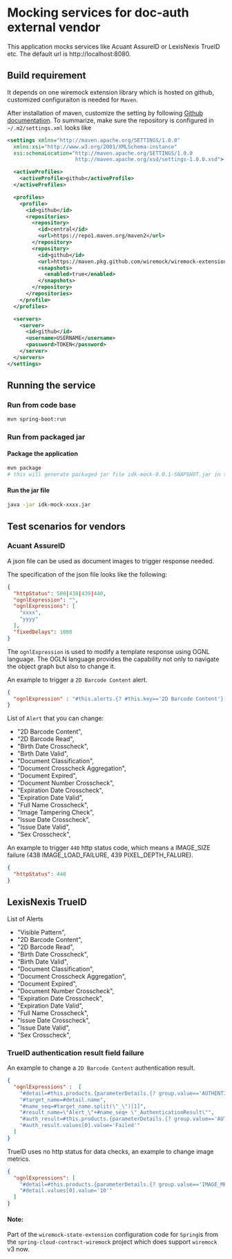 # Mocking services for doc-auth external vendor

This application mocks services like Acuant AssureID or LexisNexis TrueID etc. The default url is http://localhost:8080.

## Build requirement
It depends on one wiremock extension library which is hosted on github, customized configuraiton is needed for `Maven`.

After installation of maven, customize the setting by following [Github documentation](https://docs.github.com/en/packages/working-with-a-github-packages-registry/working-with-the-apache-maven-registry). 
To summarize, make sure the repository is configured in `~/.m2/settings.xml` looks like
```xml
<settings xmlns="http://maven.apache.org/SETTINGS/1.0.0"
  xmlns:xsi="http://www.w3.org/2001/XMLSchema-instance"
  xsi:schemaLocation="http://maven.apache.org/SETTINGS/1.0.0
                      http://maven.apache.org/xsd/settings-1.0.0.xsd">

  <activeProfiles>
    <activeProfile>github</activeProfile>
  </activeProfiles>

  <profiles>
    <profile>
      <id>github</id>
      <repositories>
        <repository>
          <id>central</id>
          <url>https://repo1.maven.org/maven2</url>
        </repository>
        <repository>
          <id>github</id>
          <url>https://maven.pkg.github.com/wiremock/wiremock-extension-state</url>
          <snapshots>
            <enabled>true</enabled>
          </snapshots>
        </repository>
      </repositories>
    </profile>
  </profiles>

  <servers>
    <server>
      <id>github</id>
      <username>USERNAME</username>
      <password>TOKEN</password>
    </server>
  </servers>
</settings>
```



## Running the service

### Run from code base
```bash
mvn spring-boot:run
```

### Run from packaged jar

#### Package the application
```bash
mvn package
# this will generate packaged jar file idk-mock-0.0.1-SNAPSHOT.jar in target directory
```
#### Run the jar file
```bash
java -jar idk-mock-xxxx.jar
```

## Test scenarios for vendors

### Acuant AssureID

A json file can be used as document images to trigger response needed.

The specification of the json file looks like the following:

```json
{
  "httpStatus": 500|438|439|440,
  "ognlExpression": "",
  "ognlExpressions": [
    "xxxx",
    "yyyy"
  ],
  "fixedDelays": 1000
}
```

The `ognlExpression` is used to modify a template response using OGNL language. The OGLN language provides the capability not only to navigate the object graph but also to change it. 


An example to trigger a `2D Barcode Content` alert.
```json
{
  "ognlExpression" : "#this.alerts.{? #this.key=='2D Barcode Content'}[0].result=5, #this.result=5"
}
```

List of `Alert` that you can change:

* "2D Barcode Content",
* "2D Barcode Read",
* "Birth Date Crosscheck",
* "Birth Date Valid",
* "Document Classification",
* "Document Crosscheck Aggregation",
* "Document Expired",
* "Document Number Crosscheck",
* "Expiration Date Crosscheck",
* "Expiration Date Valid",
* "Full Name Crosscheck",
* "Image Tampering Check",
* "Issue Date Crosscheck",
* "Issue Date Valid",
* "Sex Crosscheck",

An example to trigger `440` http status code, which means a IMAGE_SIZE failure (438 IMAGE_LOAD_FAILURE, 439 PIXEL_DEPTH_FALURE).
```json
{
  "httpStatus": 440
}
```

## LexisNexis TrueID

List of Alerts

* "Visible Pattern",
* "2D Barcode Content",
* "2D Barcode Read",
* "Birth Date Crosscheck",
* "Birth Date Valid",
* "Document Classification",
* "Document Crosscheck Aggregation",
* "Document Expired",
* "Document Number Crosscheck",
* "Expiration Date Crosscheck",
* "Expiration Date Valid",
* "Full Name Crosscheck",
* "Issue Date Crosscheck",
* "Issue Date Valid",
* "Sex Crosscheck",

### TrueID authentication result field failure

An example to change a `2D Barcode Content` authentication result.
```json
{
  "ognlExpressions" :  [
    "#detail=#this.products.{parameterDetails.{? group.value=='AUTHENTICATION_RESULT' && name.endsWith('AlertName') && values.{?value=='2D Barcode Content'}.size==1 }}[0][0]",
    "#target_name=#detail.name",
    "#name_seq=#target_name.split(\"_\")[1]",
    "#result_name=\"Alert_\"+#name_seq+ \"_AuthenticationResult\"",
    "#auth_result=#this.products.{parameterDetails.{? group.value=='AUTHENTICATION_RESULT' && name==#result_name }}[0][0]",
    "#auth_result.values[0].value='Failed'"
  ]
}
```

TrueID uses no http status for data checks, an example to change image metrics.
```json
{
  "ognlExpressions": [
    "#detail=#this.products.{parameterDetails.{? group.value=='IMAGE_METRICS_RESULT' && name=='GlareMetric' }}[0][0]",
    "#detail.values[0].value='10'"
  ]
}
```
#### Note: 
Part of the `wiremock-state-extension` configuration code for `Spring`is from the `spring-cloud-contract-wiremock` project which does support `wiremock` v3 now.
